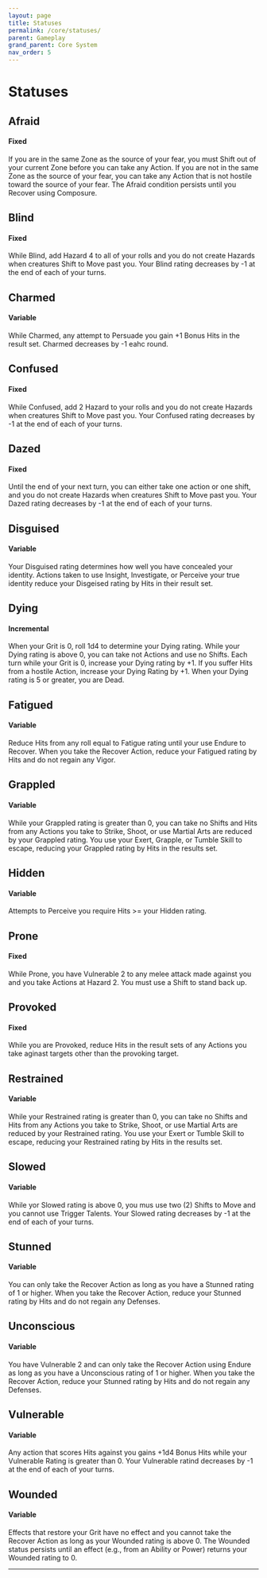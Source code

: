 ```yaml
---
layout: page
title: Statuses
permalink: /core/statuses/
parent: Gameplay
grand_parent: Core System
nav_order: 5
---
```



# Statuses

## Afraid
#### Fixed
If you are in the same Zone as the source of your fear, you must Shift out of your current Zone before you can take any Action.  If you are not in the same Zone as the source of your fear, you can take any Action that is not hostile toward the source of your fear.  The Afraid condition persists until you Recover using Composure.

## Blind
#### Fixed
While Blind, add Hazard 4 to all of your rolls and you do not create Hazards when creatures Shift to Move past you.  Your Blind rating decreases by -1 at the end of each of your turns.

## Charmed
#### Variable
While Charmed, any attempt to Persuade you gain +1 Bonus Hits in the result set.  Charmed decreases by -1 eahc round.

## Confused
#### Fixed
While Confused, add 2 Hazard to your rolls and you do not create Hazards when creatures Shift to Move past you.  Your Confused rating decreases by -1 at the end of each of your turns.

## Dazed
#### Fixed
Until the end of your next turn, you can either take one action or one shift, and you do not create Hazards when creatures Shift to Move past you.  Your Dazed rating decreases by -1 at the end of each of your turns.

## Disguised
#### Variable
Your Disguised rating determines how well you have concealed your identity.  Actions taken to use Insight, Investigate, or Perceive your true identity reduce your Disgeised rating by Hits in their result set.

## Dying
#### Incremental
When your Grit is 0, roll 1d4 to determine your Dying rating.  While your Dying rating is above 0, you can take not Actions and use no Shifts.  Each turn while your Grit is 0, increase your Dying rating by +1.  If you suffer Hits from a hostile Action, increase your Dying Rating by +1.  When your Dying rating is 5 or greater, you are Dead.

## Fatigued
#### Variable
Reduce Hits from any roll equal to Fatigue rating until your use Endure to Recover.  When you take the Recover Action, reduce your Fatigued rating by Hits and do not regain any Vigor.

## Grappled
#### Variable
While your Grappled rating is greater than 0, you can take no Shifts and Hits from any Actions you take to Strike, Shoot, or use Martial Arts are reduced by your Grappled rating.  You use your Exert, Grapple, or Tumble Skill to escape, reducing your Grappled rating by Hits in the results set.

## Hidden
#### Variable
Attempts to Perceive you require Hits >= your Hidden rating.

## Prone
#### Fixed
While Prone, you have Vulnerable 2 to any melee attack made against you and you take Actions at Hazard 2.  You must use a Shift to stand back up.

## Provoked
#### Fixed
While you are Provoked, reduce Hits in the result sets of any Actions you take aginast targets other than the provoking target.

## Restrained
#### Variable
While your Restrained rating is greater than 0, you can take no Shifts and Hits from any Actions you take to Strike, Shoot, or use Martial Arts are reduced by your Restrained rating.  You use your Exert or Tumble Skill to escape, reducing your Restrained rating by Hits in the results set.

## Slowed
#### Variable
While yor Slowed rating is above 0, you mus use two (2) Shifts to Move and you cannot use Trigger Talents.   Your Slowed rating decreases by -1 at the end of each of your turns.

## Stunned
#### Variable
You can only take the Recover Action as long as you have a Stunned rating of 1 or higher.  When you take the Recover Action, reduce your Stunned rating by Hits and do not regain any Defenses.

## Unconscious
#### Variable
You have Vulnerable 2 and can only take the Recover Action using Endure as long as you have a Unconscious rating of 1 or higher.  When you take the Recover Action, reduce your Stunned rating by Hits and do not regain any Defenses.

## Vulnerable
#### Variable
Any action that scores Hits against you gains +1d4 Bonus Hits while your Vulnerable Rating is greater than 0.  Your Vulnerable ratind decreases by -1 at the end of each of your turns.

## Wounded
#### Variable
Effects that restore your Grit have no effect and you cannot take the Recover Action as long as your Wounded rating is above 0.  The Wounded status persists until an effect (e.g., from an Ability or Power) returns your Wounded rating to 0.

<hr>

